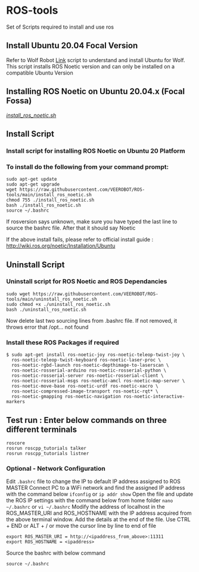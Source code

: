 # ROS-tools
Set of Scripts required to install and use ros

## Install Ubuntu 20.04 Focal Version
Refer to Wolf Robot [Link](https://github.com/VEEROBOT/Wolf-Bot) script to understand and install Ubuntu for Wolf.
This script installs ROS Noetic version and can only be installed on a compatible Ubuntu Version

## Installing ROS Noetic on Ubuntu 20.04.x (Focal Fossa)
[_install_ros_noetic.sh_](https://raw.githubusercontent.com/VEEROBOT/ROS-tools/main/install_ros_noetic.sh)

## Install Script
### Install script for installing ROS Noetic on Ubuntu 20 Platform
### To install do the following from your command prompt: 

```
sudo apt-get update
sudo apt-get upgrade
wget https://raw.githubusercontent.com/VEEROBOT/ROS-tools/main/install_ros_noetic.sh
chmod 755 ./install_ros_noetic.sh 
bash ./install_ros_noetic.sh
source ~/.bashrc
```
If rosversion says unknown, make sure you have typed the last line to source the bashrc file. After that it should say Noetic

If the above install fails, please refer to official install guide : http://wiki.ros.org/noetic/Installation/Ubuntu

## Uninstall Script
### Uninstall script for ROS Noetic and ROS Dependancies
```
sudo wget https://raw.githubusercontent.com/VEEROBOT/ROS-tools/main/uninstall_ros_noetic.sh
sudo chmod +x ./uninstall_ros_noetic.sh
bash ./uninstall_ros_noetic.sh
```
Now delete last two sourcing lines from .bashrc file. If not removed, it throws error that /opt... not found

### Install these ROS Packages if required

```
$ sudo apt-get install ros-noetic-joy ros-noetic-teleop-twist-joy \
  ros-noetic-teleop-twist-keyboard ros-noetic-laser-proc \
  ros-noetic-rgbd-launch ros-noetic-depthimage-to-laserscan \
  ros-noetic-rosserial-arduino ros-noetic-rosserial-python \
  ros-noetic-rosserial-server ros-noetic-rosserial-client \
  ros-noetic-rosserial-msgs ros-noetic-amcl ros-noetic-map-server \
  ros-noetic-move-base ros-noetic-urdf ros-noetic-xacro \
  ros-noetic-compressed-image-transport ros-noetic-rqt* \
  ros-noetic-gmapping ros-noetic-navigation ros-noetic-interactive-markers
```  

## Test run : Enter below commands on three different terminals
```
roscore
rosrun roscpp_tutorials talker
rosrun roscpp_tutorials listner
```

### Optional - Network Configuration
Edit ```.bashrc``` file to change the IP to default IP address assigned to ROS MASTER
Connect PC to a WiFi network and find the assigned IP address with the command below
``` ifconfig ``` or ```ip addr show```
Open the file and update the ROS IP settings with the command below from home folder
``` nano ~/.bashrc ``` or ``` vi ~/.bashrc ```
Modify the address of localhost in the ROS_MASTER_URI and ROS_HOSTNAME with the IP address acquired from the above terminal window. Add the details at the end of the file. Use CTRL + END or ALT + / or move the cursor line by line to end of file
 ```
 export ROS_MASTER_URI = http://<ipaddress_from_above>:11311
 export ROS_HOSTNAME = <ipaddress>
 ```
 Source the bashrc with below command
 ```
 source ~/.bashrc
 ```
